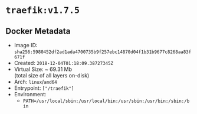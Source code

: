 # `traefik:v1.7.5`

## Docker Metadata

- Image ID: `sha256:5980452df2ad1ada4700735b9f257ebc14870d04f1b31b9677c8268aa83f671f`
- Created: `2018-12-04T01:18:09.38727345Z`
- Virtual Size: ~ 69.31 Mb  
  (total size of all layers on-disk)
- Arch: `linux`/`amd64`
- Entrypoint: `["/traefik"]`
- Environment:
  - `PATH=/usr/local/sbin:/usr/local/bin:/usr/sbin:/usr/bin:/sbin:/bin`

